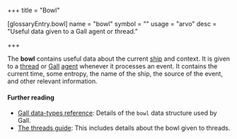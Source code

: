 +++
title = "Bowl"

[glossaryEntry.bowl]
name = "bowl"
symbol = ""
usage = "arvo"
desc = "Useful data given to a Gall agent or thread."

+++

The **bowl** contains useful data about the current [ship](/glossary/ship) and context. It is given to a [thread](/glossary/thread) or [Gall](/glossary/gall) [agent](/glossary/agent) whenever it processes an event. It contains the current time, some entropy, the name of the ship, the source of the event, and other relevant information.

#### Further reading

- [Gall data-types reference](/system/kernel/gall/reference/data-types#bowl): Details of the `bowl` data structure used by Gall.
- [The threads guide](/userspace/threads/tutorials/basics/input#bowl): This includes details about the bowl given to threads.
